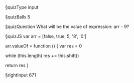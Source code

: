 §quizType
input

§quizBalls
5


§quizQuestion
What will be the value of expression: arr - 9?



§quizJS
var arr = [false, true, 5, '8', '0']

arr.valueOf = function () {
  var res = 0

  while (this.length) res += this.shift()

  return res
}



§rightInput
671
